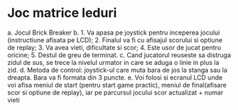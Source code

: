    # Joc matrice leduri

a. Jocul Brick Breaker
b. 1. Va apasa pe joystick pentru inceperea jocului (instructiune afisata pe LCD); 2. Finalul va fi cu afisajul scorului si optiune de replay; 3. Va avea vieti, dificultate si scor; 4. Este usor de jucat pentru oricine; 5. Destul de greu de terminat.
c. Cand jucatorul reuseste sa distruga zidul de sus, se trece la nivelul urmator in care se aduga o linie in plus la zid.
d. Metoda de control: joystick-ul care muta bara de jos la stanga sau la dreapta. Bara va fi formata din 3 puncte.
e. Voi folosi si ecranul LCD unde voi afisa meniul de start (pentru start game practic), meniul de final(afisare scor si optiune de replay), iar pe parcursul jocului scor actualizat + numar vieti 
